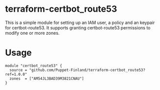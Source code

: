 # terraform-certbot_route53

This is a simple module for setting up an IAM user, a policy and an keypair for
certbot-route53. It supports granting certbot-route53 permissions to modify one
or more zones.

# Usage

```
module "certbot_route53" {
  source = "github.com/Puppet-Finland/terraform-certbot_route53?ref=1.0.0"
  zones  = ["AM54JL3BAD39M3821CNAU"]
}
```
